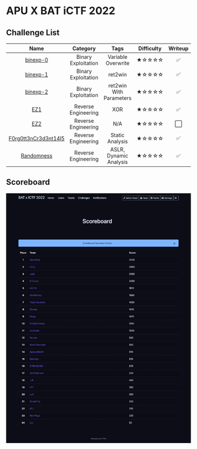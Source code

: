 # APU X BAT iCTF 2022

## Challenge List
| Name                                            | Category             | Tags                                        | Difficulty  | Writeup  |
|:-----------------------------------------------:|:--------------------:|:-------------------------------------------:|:-----------:|:--------:|
| [binexp-0](pwn/binexp-0)                        | Binary Exploitation  | Variable Overwrite                          | ★☆☆☆☆    | ✅       |
| [binexp-1](pwn/binexp-1)                        | Binary Exploitation  | ret2win                                     | ★☆☆☆☆    | ✅       |
| [binexp-2](pwn/binexp-2)                        | Binary Exploitation  | ret2win With Parameters                     | ★☆☆☆☆    | ✅       |
| [EZ1](rev/EZ1)                                  | Reverse Engineering  | XOR                                         | ★☆☆☆☆    | ✅       |
| [EZ2](rev/EZ2)                                  | Reverse Engineering  | N/A                                         | ★☆☆☆☆    | ⬜       |
| [F0rg0tt3nCr3d3nt14l5](rev/F0rg0tt3nCr3d3nt14l5)| Reverse Engineering  | Static Analysis                             | ★☆☆☆☆    | ✅       |
| [Randomness](rev/Randomness)                    | Reverse Engineering  | ASLR, Dynamic Analysis                      | ★☆☆☆☆    | ✅       |

## Scoreboard
![Scoreboard](./Scoreboard.png)
